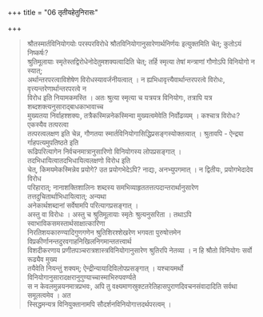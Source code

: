 +++
title = "06 तृतीयहेतुनिरासः"

+++

> श्रौतस्मार्तविनियोगयोः परस्परविरोधे श्रौतविनियोगानुसारेणार्थनिर्णयः इत्युक्तमिति चेत्; कुतोऽयं निष्कर्षः?  
श्रुतिमूलायाः स्मृतेस्तद्विरोधेनोदेतुमशक्यत्वादिति चेत्; तर्हि स्मृत्या तेषां मन्त्राणां गौणोऽपि विनियोगो न स्यात्;  
अर्थान्तरपरत्वाविशेषेण विरोधस्यावर्जनीयत्वात् । न ह्यभिधावृत्त्यैवार्थान्तरपरत्वे विरोधः, वृत्त्यन्तरेणार्थान्तरपरत्वे न  
विरोध इति नियामकमस्ति । अतः श्रुत्या स्मृत्या च यत्रयत्र विनियोगः, तत्रापि यत्र शब्दशक्त्यनुसाराद्बाधकाभावाच्च  
मुख्यतया निर्वाहश्शक्यः, तत्रैकस्मिन्ननेकस्मिन्वा मुख्यत्वमेवेति निर्वोढव्यम् । कश्चात्र विरोधः? एकस्यैव तत्परत्वा  
तत्परत्वलक्षण इति चेन्न, गौणतया स्मार्तविनियोगासिद्धिप्रसङ्गस्योक्तत्वात् । श्रुतावपि - ऐन्द्र्या र्गाहपत्यमुपतिष्ठते इति  
रूढिपरित्यागेन निर्वचनमात्रानुसारिणो विनियोगस्य लोपप्रसङ्गात् । तदभिधायित्वातदभिधायित्वलक्षणो विरोध इति  
चेत्, किमयमेकस्मिन्नेव प्रयोगे? उत प्रयोगभेदेऽपि? नाद्यः, अनभ्युपगमात् । न द्वितीयः, प्रयोगभेदादेव विरोध  
परिहारात्; नानाशक्तिशालिनः शब्दस्य समभिव्याहृततत्तत्पदान्तरार्थानुसारेण तत्तदुचितार्थाभिधायित्वात्; अन्यथा  
अनेकार्थशब्दानां सर्वेषामपि परित्यागप्रसङ्गात् ।  
अस्तु वा विरोधः । अस्तु च श्रुतिमूलायाः स्मृतेः श्रुत्यनुसरिता । तथाऽपि स्वाभाविकसमस्तार्थसाक्षात्कारिणा  
निरतिशयकारुण्यादिगुणगणेन श्रुतिशिरश्शेखरेण भगवता पुरुषोत्तमेन विप्रकीर्णानन्तदुरवगाहनिखिलनिगमान्ततत्त्वार्थ  
विशदीकरणाय प्रणीतपञ्चरात्रशास्त्रविनियोगानुसारेण श्रुतिरपि नेतव्या । न हि श्रौतो विनियोगः सर्वो रूढ्यैव मुख्य  
तयैवेति नियन्तुं शक्यम्; ऐन्द्रीन्यायादिविलोपप्रसङ्गात् । यश्चायमर्थो विनियोगानुसारादक्षरानुगुण्याच्चास्माभिरुपवर्ण्यते  
स न केवलमुन्नयनमात्रप्रभवः, अपि तु वक्ष्यमाणस्रुक्टतरेतिहासपुराणदिवचनसंवादादिति सर्वथा समूलत्वमेव । अत  
स्सिद्धमन्यत्र विनियुक्तानामपि सौदर्शनविनियोगात्तदर्थपरत्वम् ।